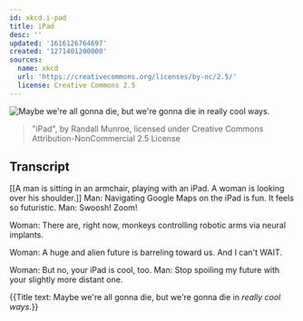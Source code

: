 ```yaml
---
id: xkcd.i-pad
title: iPad
desc: ''
updated: '1616126764697'
created: '1271401200000'
sources:
  name: xkcd
  url: 'https://creativecommons.org/licenses/by-nc/2.5/'
  license: Creative Commons 2.5
---
```

![Maybe we're all gonna die, but we're gonna die in *really cool ways*.](https://imgs.xkcd.com/comics/ipad.png)
> "iPad", by Randall Munroe, licensed under Creative Commons Attribution-NonCommercial 2.5 License

## Transcript
[[A man is sitting in an armchair, playing with an iPad. A woman is looking over his shoulder.]]
Man: Navigating Google Maps on the iPad is fun. It feels so futuristic.
Man: Swoosh! Zoom!

Woman: There are, right now, monkeys controlling robotic arms via neural implants.

Woman: A huge and alien future is barreling toward us. And I can't WAIT.

Woman: But no, your iPad is cool, too.
Man: Stop spoiling my future with your slightly more distant one.

{{Title text: Maybe we're all gonna die, but we're gonna die in *really cool ways*.}}
